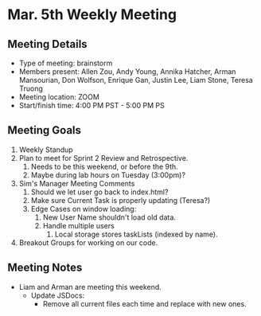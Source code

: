 # Mar. 5th Weekly Meeting

## Meeting Details

- Type of meeting: brainstorm
- Members present: Allen Zou, Andy Young, Annika Hatcher, Arman Mansourian, Don Wolfson, Enrique Gan, Justin Lee, Liam Stone, Teresa Truong
- Meeting location: ZOOM
- Start/finish time: 4:00 PM PST - 5:00 PM PS

## Meeting Goals

1) Weekly Standup
2) Plan to meet for Sprint 2 Review and Retrospective.
   1) Needs to be this weekend, or before the 9th.
   2) Maybe during lab hours on Tuesday (3:00pm)?
3) Sim's Manager Meeting Comments
   1) Should we let user go back to index.html?
   2) Make sure Current Task is properly updating (Teresa?)
   3) Edge Cases on window loading:
      1) New User Name shouldn't load old data.
      2) Handle multiple users
         1) Local storage stores taskLists (indexed by name).
4) Breakout Groups for working on our code.

## Meeting Notes

- Liam and Arman are meeting this weekend.
  - Update JSDocs:
    - Remove all current files each time and replace with new ones.
